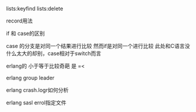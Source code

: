 lists:keyfind
lists:delete

record用法

if 和 case的区别

case 的分支是对同一个结果进行比较
然而if是对同一个进行比较
此处和C语言没什么太大的却别，case相对于switch而言

erlang的 小于等于比较奇葩 是 =<

erlang group leader

erlang crash.logr如何分析

erlang sasl errol指定文件
